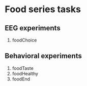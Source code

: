 # Food series tasks

## EEG experiments

1. foodChoice

## Behavioral experiments

1. foodTaste
2. foodHealthy
3. foodEnd

